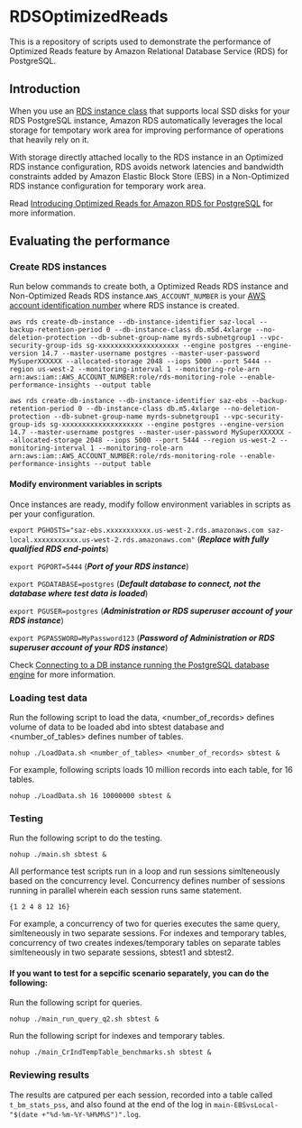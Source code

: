 # RDSOptimizedReads
This is a repository of scripts used to demonstrate the performance of Optimized Reads feature by Amazon Relational Database Service (RDS) for PostgreSQL.

## Introduction
When you use an [RDS instance class](https://docs.aws.amazon.com/AmazonRDS/latest/UserGuide/Concepts.DBInstanceClass.html) that supports local SSD disks for your RDS PostgreSQL instance, Amazon RDS automatically leverages the local storage for tempotary work area for improving performance of operations that heavily rely on it.

With storage directly attached locally to the RDS instance in an Optimized RDS instance configuration, RDS avoids network latencies and bandwidth constraints added by Amazon Elastic Block Store (EBS) in a Non-Optimized RDS instance configuration for temporary work area.

Read [Introducing Optimized Reads for Amazon RDS for PostgreSQL](https://aws.amazon.com/blogs/database/introducing-optimized-reads-for-amazon-rds-for-postgresql/) for more information. 

## Evaluating the performance
### Create RDS instances
Run below commands to create both, a Optimized Reads RDS instance and Non-Optimized Reads RDS instance.```AWS_ACCOUNT_NUMBER``` is your [AWS account identification number](https://docs.aws.amazon.com/accounts/latest/reference/manage-acct-identifiers.html#FindAccountId-root) where RDS instance is created. 
```
aws rds create-db-instance --db-instance-identifier saz-local --backup-retention-period 0 --db-instance-class db.m5d.4xlarge --no-deletion-protection --db-subnet-group-name myrds-subnetgroup1 --vpc-security-group-ids sg-xxxxxxxxxxxxxxxxxxxx --engine postgres --engine-version 14.7 --master-username postgres --master-user-password MySuperXXXXXX --allocated-storage 2048 --iops 5000 --port 5444 --region us-west-2 --monitoring-interval 1 --monitoring-role-arn arn:aws:iam::AWS_ACCOUNT_NUMBER:role/rds-monitoring-role --enable-performance-insights --output table
```
```
aws rds create-db-instance --db-instance-identifier saz-ebs --backup-retention-period 0 --db-instance-class db.m5.4xlarge --no-deletion-protection --db-subnet-group-name myrds-subnetgroup1 --vpc-security-group-ids sg-xxxxxxxxxxxxxxxxxxxx --engine postgres --engine-version 14.7 --master-username postgres --master-user-password MySuperXXXXXX --allocated-storage 2048 --iops 5000 --port 5444 --region us-west-2 --monitoring-interval 1 --monitoring-role-arn arn:aws:iam::AWS_ACCOUNT_NUMBER:role/rds-monitoring-role --enable-performance-insights --output table
```

#### Modify environment variables in scripts
Once instances are ready, modify follow environment variables in scripts as per your configuration.

```export PGHOSTS="saz-ebs.xxxxxxxxxxx.us-west-2.rds.amazonaws.com saz-local.xxxxxxxxxxx.us-west-2.rds.amazonaws.com"``` (***Replace with fully qualified RDS end-points***)

```export PGPORT=5444``` (***Port of your RDS instance***)

```export PGDATABASE=postgres``` (***Default database to connect, not the database where test data is loaded***)

```export PGUSER=postgres``` (***Administration or RDS superuser account of your RDS instance***)

```export PGPASSWORD=MyPassword123``` (***Password of Administration or RDS superuser account of your RDS instance***)

Check [Connecting to a DB instance running the PostgreSQL database engine](https://docs.aws.amazon.com/AmazonRDS/latest/UserGuide/USER_ConnectToPostgreSQLInstance.html) for more information.


### Loading test data
Run the following script to load the data, <number_of_records> defines volume of data to be loaded abd into sbtest database and <number_of_tables> defines number of tables.
```
nohup ./LoadData.sh <number_of_tables> <number_of_records> sbtest &
```
For example, following scripts loads 10 million records into each table, for 16 tables.
```
nohup ./LoadData.sh 16 10000000 sbtest &
```

### Testing
Run the following script to do the testing.
```
nohup ./main.sh sbtest &
```

All performance test scripts run in a loop and run sessions simlteneously based on the concurrency level. Concurrency defines number of sessions running in parallel wherein each session runs same statement.
```
{1 2 4 8 12 16}
```
For example, a concurrency of two for queries executes the same query, simlteneously in two separate sessions. For indexes and temporary tables, concurrency of two creates indexes/temporary tables on separate tables simlteneously in two separate sessions, sbtest1 and sbtest2.

#### If you want to test for a sepcific scenario separately, you can do the following:

Run the following script for queries.
```
nohup ./main_run_query_q2.sh sbtest &
```

Run the following script for indexes and temporary tables.
```
nohup ./main_CrIndTempTable_benchmarks.sh sbtest & 
```

### Reviewing results
The results are catpured per each session, recorded into a table called ```t_bm_stats_pss```, and also found at the end of the log in ```main-EBSvsLocal-"$(date +"%d-%m-%Y-%H%M%S")".log```.
